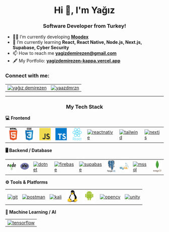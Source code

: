 <h1 align="center">Hi 👋, I'm Yağız</h1>
<h3 align="center">Software Developer from Turkey!</h3>

- 👨‍💻 I’m currently developing <a href="https://github.com/YagizDemirezen/Moodex">**Moodex**</a>
- 🌱 I’m currently learning **React, React Native, Node.js, Next.js, Supabase, Cyber Security**
- 📫 How to reach me **yagizdemirezen@gmail.com**
- 🖋️ My Portfolio: <a href="https://yagizdemirezen-kappa.vercel.app/">**yagizdemirezen-kappa.vercel.app**</a>

<h3 align="left">Connect with me:</h3>
<table>
<tr>
  <td>
    <a href="https://linkedin.com/in/yağız demirezen" target="_blank">
      <img src="https://raw.githubusercontent.com/rahuldkjain/github-profile-readme-generator/master/src/images/icons/Social/linked-in-alt.svg" alt="yağız demirezen" height="30" width="40" />
    </a>
  </td>
  <td>
    <a href="https://instagram.com/yaazdmrzn" target="_blank">
      <img src="https://raw.githubusercontent.com/rahuldkjain/github-profile-readme-generator/master/src/images/icons/Social/instagram.svg" alt="yaazdmrzn" height="30" width="40" />
    </a>
  </td>
</tr>
</table>

---

<h3 align="center">My Tech Stack</h3>

**💻 Frontend**  
<table>
<tr>
  <td><a href="https://www.w3.org/html/" target="_blank"><img src="https://raw.githubusercontent.com/devicons/devicon/master/icons/html5/html5-original-wordmark.svg" alt="html5" width="40" height="40"/></a></td>
  <td><a href="https://www.w3schools.com/css/" target="_blank"><img src="https://raw.githubusercontent.com/devicons/devicon/master/icons/css3/css3-original-wordmark.svg" alt="css3" width="40" height="40"/></a></td>
  <td><a href="https://developer.mozilla.org/en-US/docs/Web/JavaScript" target="_blank"><img src="https://raw.githubusercontent.com/devicons/devicon/master/icons/javascript/javascript-original.svg" alt="javascript" width="40" height="40"/></a></td>
  <td><a href="https://www.typescriptlang.org/" target="_blank"><img src="https://raw.githubusercontent.com/devicons/devicon/master/icons/typescript/typescript-original.svg" alt="typescript" width="40" height="40"/></a></td>
  <td><a href="https://reactjs.org/" target="_blank"><img src="https://raw.githubusercontent.com/devicons/devicon/master/icons/react/react-original-wordmark.svg" alt="react" width="40" height="40"/></a></td>
  <td><a href="https://reactnative.dev/" target="_blank"><img src="https://reactnative.dev/img/header_logo.svg" alt="reactnative" width="40" height="40"/></a></td>
  <td><a href="https://tailwindcss.com/" target="_blank"><img src="https://www.vectorlogo.zone/logos/tailwindcss/tailwindcss-icon.svg" alt="tailwind" width="40" height="40"/></a></td>
  <td><a href="https://nextjs.org/" target="_blank"><img src="https://www.vectorlogo.zone/logos/nextjs/nextjs-icon.svg" alt="nextjs" width="40" height="40"/></a></td>
</tr>
</table>

**🖥️ Backend / Database**  
<table>
<tr>
  <td><a href="https://nodejs.org" target="_blank"><img src="https://raw.githubusercontent.com/devicons/devicon/master/icons/nodejs/nodejs-original-wordmark.svg" alt="nodejs" width="40" height="40"/></a></td>
  <td><a href="https://www.php.net" target="_blank"><img src="https://raw.githubusercontent.com/devicons/devicon/master/icons/php/php-original.svg" alt="php" width="40" height="40"/></a></td>
  <td><a href="https://dotnet.microsoft.com/" target="_blank"><img src="https://www.vectorlogo.zone/logos/dotnet/dotnet-tile.svg" alt="dotnet" width="40" height="40"/></a></td>
  <td><a href="https://firebase.google.com/" target="_blank"><img src="https://www.vectorlogo.zone/logos/firebase/firebase-icon.svg" alt="firebase" width="40" height="40"/></a></td>
  <td><a href="https://supabase.com/" target="_blank"><img src="https://www.vectorlogo.zone/logos/supabase/supabase-icon.svg" alt="supabase" width="40" height="40"/></a></td>
  <td><a href="https://www.postgresql.org" target="_blank"><img src="https://raw.githubusercontent.com/devicons/devicon/master/icons/postgresql/postgresql-original-wordmark.svg" alt="postgresql" width="40" height="40"/></a></td>
  <td><a href="https://www.mysql.com/" target="_blank"><img src="https://raw.githubusercontent.com/devicons/devicon/master/icons/mysql/mysql-original-wordmark.svg" alt="mysql" width="40" height="40"/></a></td>
  <td><a href="https://www.microsoft.com/en-us/sql-server" target="_blank"><img src="https://www.svgrepo.com/show/303229/microsoft-sql-server-logo.svg" alt="mssql" width="40" height="40"/></a></td>
  <td><a href="https://www.mongodb.com/" target="_blank"><img src="https://raw.githubusercontent.com/devicons/devicon/master/icons/mongodb/mongodb-original-wordmark.svg" alt="mongodb" width="40" height="40"/></a></td>
</tr>
</table>

**⚙️ Tools & Platforms**  
<table>
<tr>
  <td><a href="https://git-scm.com/" target="_blank"><img src="https://www.vectorlogo.zone/logos/git-scm/git-scm-icon.svg" alt="git" width="40" height="40"/></a></td>
  <td><a href="https://postman.com" target="_blank"><img src="https://www.vectorlogo.zone/logos/getpostman/getpostman-icon.svg" alt="postman" width="40" height="40"/></a></td>
  <td><a href="https://www.kali.org/" target="_blank"><img src="https://upload.wikimedia.org/wikipedia/commons/thumb/2/2b/Kali-dragon-icon.svg/768px-Kali-dragon-icon.svg.png" alt="kali" width="40" height="40"/></a></td>
  <td><a href="https://www.linux.org/" target="_blank"><img src="https://raw.githubusercontent.com/devicons/devicon/master/icons/linux/linux-original.svg" alt="linux" width="40" height="40"/></a></td>
  <td><a href="https://developer.android.com" target="_blank"><img src="https://raw.githubusercontent.com/devicons/devicon/master/icons/android/android-original-wordmark.svg" alt="android" width="40" height="40"/></a></td>
  <td><a href="https://opencv.org/" target="_blank"><img src="https://www.vectorlogo.zone/logos/opencv/opencv-icon.svg" alt="opencv" width="40" height="40"/></a></td>
  <td><a href="https://unity.com/" target="_blank"><img src="https://www.vectorlogo.zone/logos/unity3d/unity3d-icon.svg" alt="unity" width="40" height="40"/></a></td>
</tr>
</table>

**🧠 Machine Learning / AI**  
<table>
<tr>
  <td><a href="https://www.tensorflow.org" target="_blank"><img src="https://www.vectorlogo.zone/logos/tensorflow/tensorflow-icon.svg" alt="tensorflow" width="40" height="40"/></a></td>
</tr>
</table>
